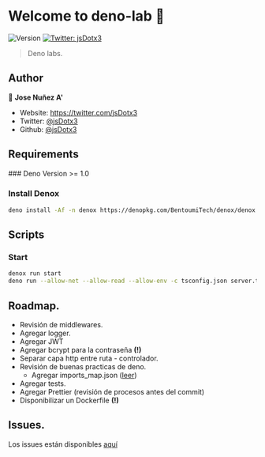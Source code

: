 # Welcome to deno-lab 👋
![Version](https://img.shields.io/badge/version-0.0.1-blue.svg?cacheSeconds=2592000)
[![Twitter: jsDotx3](https://img.shields.io/twitter/follow/jsDotx3.svg?style=social)](https://twitter.com/jsDotx3)

> Deno labs.

## Author

👤 **Jose Nuñez A'**

* Website: https://twitter.com/jsDotx3
* Twitter: [@jsDotx3](https://twitter.com/jsDotx3)
* Github: [@jsDotx3](https://github.com/jsDotx3)
## Requirements
### Deno
Version >= 1.0

### Install Denox
```sh
deno install -Af -n denox https://denopkg.com/BentoumiTech/denox/denox.ts
```

## Scripts
### Start
```sh
denox run start
deno run --allow-net --allow-read --allow-env -c tsconfig.json server.ts
```



## Roadmap.
- Revisión de middlewares.
- Agregar logger.
- Agregar JWT
- Agregar bcrypt para la contraseña **(!)**
- Separar capa http entre ruta - controlador.
- Revisión de buenas practicas de deno.
    - Agregar imports_map.json ([leer](https://deno.land/manual/linking_to_external_code/import_maps))
- Agregar tests.
- Agregar Prettier (revisión de procesos antes del commit)
- Disponibilizar un Dockerfile **(!)**

## Issues.
Los issues están disponibles [aquí](https://github.com/jsDotx3/deno-lab/issues)